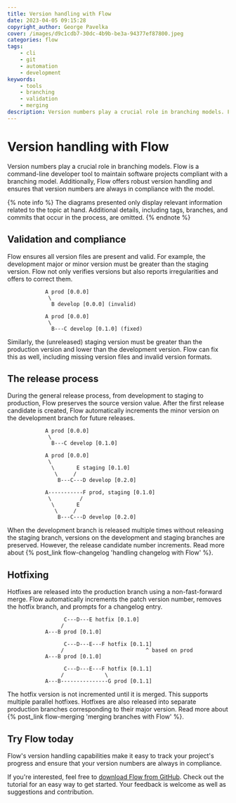 ```yaml
---
title: Version handling with Flow
date: 2023-04-05 09:15:28
copyright_author: George Pavelka
cover: /images/d9c1cdb7-30dc-4b9b-be3a-94377ef87800.jpeg
categories: flow
tags:
    - cli
    - git
    - automation
    - development
keywords:
    - tools
    - branching
    - validation
    - merging
description: Version numbers play a crucial role in branching models. Flow is a command-line developer tool to maintain software projects compliant with a branching model. Additionally, Flow offers robust version handling and ensures that version numbers are always in compliance with the model.
---
```


# Version handling with Flow

Version numbers play a crucial role in branching models. Flow is a command-line developer tool to maintain software projects compliant with a branching model. Additionally, Flow offers robust version handling and ensures that version numbers are always in compliance with the model.

{% note info %}
The diagrams presented only display relevant information related to the topic at hand. Additional details, including tags, branches, and commits that occur in the process, are omitted.
{% endnote %}

## Validation and compliance

Flow ensures all version files are present and valid. For example, the development major or minor version must be greater than the staging version. Flow not only verifies versions but also reports irregularities and offers to correct them.

``` plaintext Before
            A prod [0.0.0]
             \
              B develop [0.0.0] (invalid)
```

``` plaintext After
            A prod [0.0.0]
             \
              B---C develop [0.1.0] (fixed)
```

Similarly, the (unreleased) staging version must be greater than the production version and lower than the development version. Flow can fix this as well, including missing version files and invalid version formats.

## The release process

During the general release process, from development to staging to production, Flow preserves the source version value. After the first release candidate is created, Flow automatically increments the minor version on the development branch for future releases.

``` plaintext Initial
            A prod [0.0.0]
             \
              B---C develop [0.1.0]
```

``` plaintext Release develop
            A prod [0.0.0]
             \
              \       E staging [0.1.0]
               \     /
                B---C---D develop [0.2.0]
```

``` plaintext Release staging
            A-----------F prod, staging [0.1.0]
             \         /
              \       E
               \     /
                B---C---D develop [0.2.0]
```

When the development branch is released multiple times without releasing the staging branch, versions on the development and staging branches are preserved. However, the release candidate number increments. Read more about {% post_link flow-changelog 'handling changelog with Flow' %}.

## Hotfixing

Hotfixes are released into the production branch using a non-fast-forward merge. Flow automatically increments the patch version number, removes the hotfix branch, and prompts for a changelog entry.

``` plaintext Before
                  C---D---E hotfix [0.1.0]
                 /
            A---B prod [0.1.0]
```

``` plaintext During
                  C---D---E---F hotfix [0.1.1]
                 /                          ^ based on prod
            A---B prod [0.1.0]
```

``` plaintext After
                  C---D---E---F hotfix [0.1.1]
                 /             \
            A---B---------------G prod [0.1.1]
```

The hotfix version is not incremented until it is merged. This supports multiple parallel hotfixes. Hotfixes are also released into separate production branches corresponding to their major version. Read more about {% post_link flow-merging 'merging branches with Flow' %}.

## Try Flow today

Flow's version handling capabilities make it easy to track your project's progress and ensure that your version numbers are always in compliance.

If you're interested, feel free to [download Flow from GitHub](https://github.com/internetguru/flow). Check out the tutorial for an easy way to get started. Your feedback is welcome as well as suggestions and contribution.
